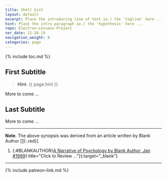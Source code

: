 ```yaml
---
title: Shell Gist
layout: default
excerpt: Place the introducing line of text ie.) the 'tagline' here ...
hint: Place the intro paragraph ie.) the 'hypothesis' here ...
repo: Electron-Lessons-Project
ver_date: 11-26-19
navigation_weight: 8
categories: page
---
```

{% include toc.md %}

## First Subtitle

> **Hint**. {{ page.hint }}

More to come ...

## Last Subtitle

More to come ...

***

**Note**. The above synopsis was derived from an article written by Blank Author [[1](#BLANKAUTHOR){:.red}].

1. {:#BLANKAUTHOR}[A Narrative of Psychology by Blank Author, Jan #1999](http://cowles.yale.edu/sites/default/files/files/pub/d20/d2069.pdf){:title="Click to Review ..."}{:target="_blank"}

***

{% include patreon-link.md %}
